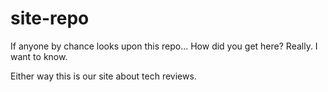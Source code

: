 # site-repo

If anyone by chance looks upon this repo...
How did you get here? Really. I want to know.

Either way this is our site about tech reviews.
